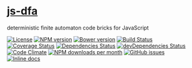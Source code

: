 [js-dfa](http://make-github-pseudonymous-again.github.io/js-dfa)
==

deterministic finite automaton code bricks for JavaScript

[![License](https://img.shields.io/github/license/make-github-pseudonymous-again/js-dfa.svg?style=flat)](https://raw.githubusercontent.com/make-github-pseudonymous-again/js-dfa/master/LICENSE)
[![NPM version](https://img.shields.io/npm/v/@aureooms/js-dfa.svg?style=flat)](https://www.npmjs.org/package/@aureooms/js-dfa)
[![Bower version](https://img.shields.io/bower/v/@aureooms/js-dfa.svg?style=flat)](http://bower.io/search/?q=@aureooms/js-dfa)
[![Build Status](https://img.shields.io/travis/make-github-pseudonymous-again/js-dfa.svg?style=flat)](https://travis-ci.org/make-github-pseudonymous-again/js-dfa)
[![Coverage Status](https://img.shields.io/coveralls/make-github-pseudonymous-again/js-dfa.svg?style=flat)](https://coveralls.io/r/make-github-pseudonymous-again/js-dfa)
[![Dependencies Status](https://img.shields.io/david/make-github-pseudonymous-again/js-dfa.svg?style=flat)](https://david-dm.org/make-github-pseudonymous-again/js-dfa#info=dependencies)
[![devDependencies Status](https://img.shields.io/david/dev/make-github-pseudonymous-again/js-dfa.svg?style=flat)](https://david-dm.org/make-github-pseudonymous-again/js-dfa#info=devDependencies)
[![Code Climate](https://img.shields.io/codeclimate/github/make-github-pseudonymous-again/js-dfa.svg?style=flat)](https://codeclimate.com/github/make-github-pseudonymous-again/js-dfa)
[![NPM downloads per month](https://img.shields.io/npm/dm/@aureooms/js-dfa.svg?style=flat)](https://www.npmjs.org/package/@aureooms/js-dfa)
[![GitHub issues](https://img.shields.io/github/issues/make-github-pseudonymous-again/js-dfa.svg?style=flat)](https://github.com/make-github-pseudonymous-again/js-dfa/issues)
[![Inline docs](http://inch-ci.org/github/make-github-pseudonymous-again/js-dfa.svg?branch=master&style=shields)](http://inch-ci.org/github/make-github-pseudonymous-again/js-dfa)
